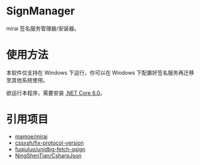 ﻿# SignManager

mirai 签名服务管理器/安装器。

# 使用方法

本软件仅支持在 Windows 下运行，你可以在 Windows 下配置好签名服务再迁移至其他系统使用。

欲运行本程序，需要安装 [.NET Core 6.0](https://dotnet.microsoft.com/zh-cn/download/dotnet/6.0)。

# 引用项目

- [mamoe/mirai](https://github.com/mamoe/mirai)
- [cssxsh/fix-protocol-version](https://github.com/cssxsh/fix-protocol-version)
- [fuqiuluo/unidbg-fetch-qsign](https://github.com/fuqiuluo/unidbg-fetch-qsign)
- [NingShenTian/CsharpJson](https://github.com/NingShenTian/CsharpJson)
